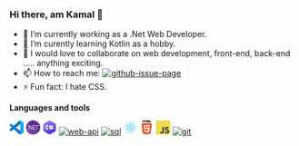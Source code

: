 ### Hi there, am Kamal 👋

- 🔭 I’m currently working as a .Net Web Developer.
- 🌱 I’m curently learning Kotlin as a hobby.
- 👯 I would love to collaborate on web development, front-end, back-end ..... anything exciting.
- 📫 How to reach me: [<img src="https://img.icons8.com/ios-filled/15/000000/github.png" alt="github-issue-page"/>](https://github.com/kamal-mac/kamal-mac/issues)
- ⚡ Fun fact: I hate CSS.

**Languages and tools**

[<img src="https://raw.githubusercontent.com/github/explore/80688e429a7d4ef2fca1e82350fe8e3517d3494d/topics/visual-studio-code/visual-studio-code.png" alt="visual-studio-code" width="25" height="25">](https://code.visualstudio.com/)
[<img src="https://raw.githubusercontent.com/github/explore/93d8a67084f94b2a444e510199a6e7622e5b09a3/topics/dotnet/dotnet.png" alt="dotnet" width="25" height="25">](https://github.com/topics/dotnet)
[<img src="https://raw.githubusercontent.com/github/explore/80688e429a7d4ef2fca1e82350fe8e3517d3494d/topics/csharp/csharp.png" alt="csharp" width="25" height="25">](https://github.com/topics/csharp)
[<img src="https://img.icons8.com/ios-filled/25/000000/api-settings.png" alt="web-api"/>](https://github.com/topics/webapi)
[<img src="https://img.icons8.com/officexs/25/000000/sql.png" alt="sql"/>](https://github.com/topics/sql)
[<img src="https://raw.githubusercontent.com/github/explore/80688e429a7d4ef2fca1e82350fe8e3517d3494d/topics/react/react.png" alt="react" width="25" height="25">](https://github.com/topics/react)
[<img src="https://raw.githubusercontent.com/github/explore/80688e429a7d4ef2fca1e82350fe8e3517d3494d/topics/html/html.png" alt="html" width="25" height="25">](https://github.com/topics/html)
[<img src="https://raw.githubusercontent.com/github/explore/80688e429a7d4ef2fca1e82350fe8e3517d3494d/topics/javascript/javascript.png" alt="javascript" width="25" height="25">](https://github.com/topics/javascript)
[<img src="https://img.icons8.com/color/25/000000/git.png" alt="git"/>](https://github.com/topics/git)
